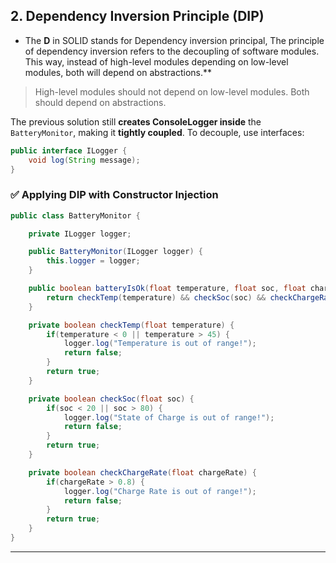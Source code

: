 ## 2. Dependency Inversion Principle (DIP)

- The **D** in SOLID stands for Dependency inversion principal, The principle of dependency inversion refers to the decoupling of software modules. This way, instead of high-level modules depending on low-level modules, both will depend on abstractions.**
> High-level modules should not depend on low-level modules. Both should depend on abstractions.

The previous solution still **creates ConsoleLogger inside** the `BatteryMonitor`, making it **tightly coupled**. To decouple, use interfaces:

```java
public interface ILogger {
    void log(String message);
}
```

### ✅ Applying DIP with Constructor Injection

```java
public class BatteryMonitor {

    private ILogger logger;

    public BatteryMonitor(ILogger logger) {
        this.logger = logger;
    }

    public boolean batteryIsOk(float temperature, float soc, float chargeRate) {
        return checkTemp(temperature) && checkSoc(soc) && checkChargeRate(chargeRate);
    }

    private boolean checkTemp(float temperature) {
        if(temperature < 0 || temperature > 45) {
            logger.log("Temperature is out of range!");
            return false;
        }
        return true;
    }

    private boolean checkSoc(float soc) {
        if(soc < 20 || soc > 80) {
            logger.log("State of Charge is out of range!");
            return false;
        }
        return true;
    }

    private boolean checkChargeRate(float chargeRate) {
        if(chargeRate > 0.8) {
            logger.log("Charge Rate is out of range!");
            return false;
        }
        return true;
    }
}
```

---
